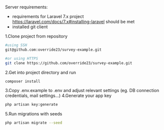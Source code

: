 Server requirements:
* requirements for Laravel 7.x project https://laravel.com/docs/7.x#installing-laravel should be met
* installed git client

1.Clone project from repository
```bash
#using SSH
git@github.com:override23/survey-example.git

#or using HTTPS
git clone https://github.com/override23/survey-example.git
```
2.Get into project directory and run
```bash
composer install
```
3.Copy .env.example to .env and adjust relevant settings (eg. DB connection credentials, mail settings...)
4.Generate your app key
```bash
php artisan key:generate
```
5.Run migrations with seeds
```bash
php artisan migrate --seed
```
